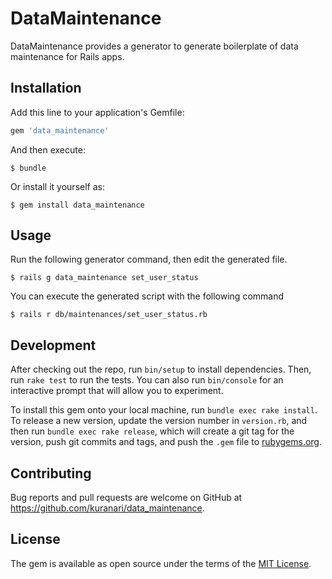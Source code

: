 # DataMaintenance
DataMaintenance provides a generator to generate boilerplate of data maintenance for Rails apps.

## Installation

Add this line to your application's Gemfile:

```ruby
gem 'data_maintenance'
```

And then execute:

```
$ bundle
```

Or install it yourself as:

```
$ gem install data_maintenance
```

## Usage

Run the following generator command, then edit the generated file.

```
$ rails g data_maintenance set_user_status
```

You can execute the generated script with the following command
```
$ rails r db/maintenances/set_user_status.rb
```

## Development

After checking out the repo, run `bin/setup` to install dependencies. Then, run `rake test` to run the tests. You can also run `bin/console` for an interactive prompt that will allow you to experiment.

To install this gem onto your local machine, run `bundle exec rake install`. To release a new version, update the version number in `version.rb`, and then run `bundle exec rake release`, which will create a git tag for the version, push git commits and tags, and push the `.gem` file to [rubygems.org](https://rubygems.org).

## Contributing

Bug reports and pull requests are welcome on GitHub at https://github.com/kuranari/data_maintenance.

## License

The gem is available as open source under the terms of the [MIT License](https://opensource.org/licenses/MIT).
